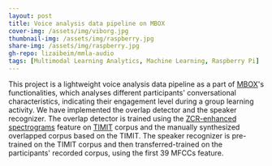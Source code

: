 ```yaml
---
layout: post
title: Voice analysis data pipeline on MBOX
cover-img: /assets/img/viborg.jpg
thumbnail-img: /assets/img/raspberry.jpg
share-img: /assets/img/raspberry.jpg
gh-repo: lizaibeim/mmla-audio
tags: [Multimodal Learning Analytics, Machine Learning, Raspberry Pi]
---
```


This project is a lightweight voice analysis data pipeline as a part of [MBOX](https://ieeexplore.ieee.org/document/9499820)'s functionalities, which analyses different participants' conversational characteristics, indicating their engagement level during a group learning activity. We have implemented the overlap detector and the speaker recognizer. The overlap detector is trained using the [ZCR-enhanced spectrograms](https://user-images.githubusercontent.com/38242437/184141406-f36655c0-8e0f-45f3-bd58-289c1fafadb9.png) feature on  [TIMIT](https://catalog.ldc.upenn.edu/LDC93s1) corpus and the manually synthesized overlapped corpus based on the TIMIT. The speaker recognizer is pre-trained on the TIMIT corpus and then transferred-trained on the participants' recorded corpus, using the first 39 MFCCs feature.
